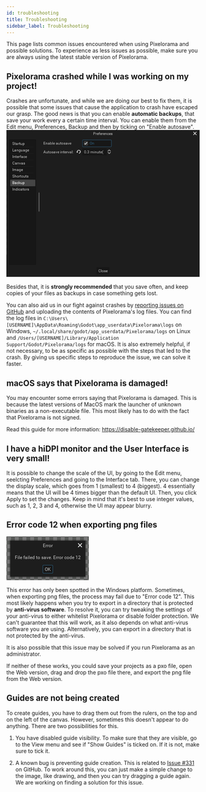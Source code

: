 ```yaml
---
id: troubleshooting
title: Troubleshooting
sidebar_label: Troubleshooting
---
```


This page lists common issues encountered when using Pixelorama and possible solutions. To experience as less issues as possible, make sure you are always using the latest stable version of Pixelorama.

## Pixelorama crashed while I was working on my project!
Crashes are unfortunate, and while we are doing our best to fix them, it is possible that some issues that cause the application to crash have escaped our grasp. The good news is that you can enable **automatic backups**, that save your work every a certain time interval. You can enable them from the Edit menu, Preferences, Backup and then by ticking on "Enable autosave".
![Enable Autosave](../static/img/enable_autosave.png)

Besides that, it is **strongly recommended** that you save often, and keep copies of your files as backups in case something gets lost.

You can also aid us in our fight against crashes by [reporting issues on GitHub](https://github.com/Orama-Interactive/Pixelorama/issues) and uploading the contents of Pixelorama's log files. You can find the log files in `C:\Users\[USERNAME]\AppData\Roaming\Godot\app_userdata\Pixelorama\logs` on Windows, `~/.local/share/godot/app_userdata/Pixelorama/logs` on Linux and `/Users/[USERNAME]/Library/Application Support/Godot/Pixelorama/logs` for macOS. It is also extremely helpful, if not necessary, to be as specific as possible with the steps that led to the crash. By giving us specific steps to reproduce the issue, we can solve it faster.


## macOS says that Pixelorama is damaged!
You may encounter some errors saying that Pixelorama is damaged. This is because the latest versions of MacOS mark the launcher of unknown binaries as a non-executable file. This most likely has to do with the fact that Pixelorama is not signed. 

Read this guide for more information: https://disable-gatekeeper.github.io/


## I have a hiDPI monitor and the User Interface is very small!
It is possible to change the scale of the UI, by going to the Edit menu, seelcting Preferences and going to the Interface tab. There, you can change the display scale, which goes from 1 (smallest) to 4 (biggest). 4 essentially means that the UI will be 4 times bigger than the default UI. Then, you click Apply to set the changes. Keep in mind that it's best to use integer values, such as 1, 2, 3 and 4, otherwise the UI may appear blurry.


## Error code 12 when exporting png files
![Error code 12](../static/img/error_code_12.png)

This error has only been spotted in the Windows platform. Sometimes, when exporting png files, the process may fail due to "Error code 12". This most likely happens when you try to export in a directory that is protected by **anti-virus software**. To resolve it, you can try tweaking the settings of your anti-virus to either whitelist Pixelorama or disable folder protection. We can't guarantee that this will work, as it also depends on what anti-virus software you are using. Alternatively, you can export in a directory that is not protected by the anti-virus.

It is also possible that this issue may be solved if you run Pixelorama as an administrator.

If neither of these works, you could save your projects as a pxo file, open the Web version, drag and drop the pxo file there, and export the png file from the Web version.


## Guides are not being created
To create guides, you have to drag them out from the rulers, on the top and on the left of the canvas. However, sometimes this doesn't appear to do anything. There are two possibilities for this.

1) You have disabled guide visibility. To make sure that they are visible, go to the View menu and see if "Show Guides" is ticked on. If it is not, make sure to tick it.

2) A known bug is preventing guide creation. This is related to [Issue #331](https://github.com/Orama-Interactive/Pixelorama/issues/331) on GitHub. To work around this, you can just make a simple change to the image, like drawing, and then you can try dragging a guide again. We are working on finding a solution for this issue.
